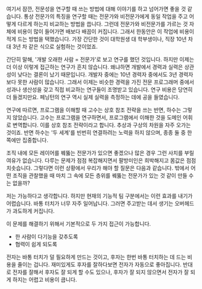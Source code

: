여기서 잠깐, 전문성을 연구할 때 쓰는 방법에 대해 이야기를 하고 넘어가면 좋을 것 같습니다. 통상 전문가의 특징을 연구할 때는 전문가와 비전문가에게 동일 작업을 주고 어떻게 다르게 하는지 비교하는 방법을 씁니다. 그런데 전문가와 비전문가를 가르는 것 자체에 비용이 많이 들어가면 배보다 배꼽이 커집니다. 그래서 한동안은 이 작업에 비용이 적게 드는 방법을 택했습니다. 가장 간단한 것이 대학원생 대 학부생이나, 직장 10년 차 대 3년 차 같은 식으로 실험하는 것이었죠. 

간단히 말해, '개발 오래한 사람 = 전문가'로 보고 연구를 했던 것입니다. 하지만 이제는 더 이상 이렇게 접근하는 연구가 흔치 않습니다. 왜냐하면 개발에서 경력과 실력은 상관성이 낮다는 결론이 났기 때문입니다. 개발자 중에는 10년 경력자 중에서도 3년 경력자보다 못한 사람이 많습니다. 그래서 이제는 비슷한 경력을 가진 전문 프로그래머 중에서 성과나 생산성을 갖고 직접 비교하는 연구들이 조명받고 있습니다. 연구 비용은 당연히 더 들겠지만요. 페닝턴의 연구 역시 실제 실력을 측정하는 데에 공을 들였습니다. 

연구에 따르면, 프로그램을 이해할 때 고수는 상호 참조 전략을 쓰는 반면, 하수는 그렇지 않았습니다. 고수는 프로그램을 연구하면서, 프로그램에서 이해한 것을 도메인 어휘로 변역합니다. 이를 상호 참조 전략이라고 합니다. 추상과 구상의 차원을 자주 오가는 것이죠. 반면 하수는 '두 세계'를 빈번히 연결하려는 노력을 하지 않으며, 종종 둘 중 한쪽에만 집중합니다. 

조직 내에 모든 레이어를 꿰뚫는 전문가가 있으면 좋겠으나 많은 경우 그런 사치를 부릴 여유가 없습니다. 다루는 문제가 점점 복잡해지면서 팔방미인은 희박해지고 몸값은 점점 치솟습니다. 그렇다면 이런 상황에서 우리가 해야 할 질문은 다음과 같습니다. 밖에서 어떤 조직을 관찰했을 때 마치 그 속에 모든 층위를 꿰뚫는 전문가가 있는 것 같이 만들 수는 없을까?

저는 가능하다고 생각합니다. 하지만 현재의 기능적 팀 구분에서는 이런 효과를 내기가 어렵습니다. 바통 터치가 너무 자주 일어납니다. 그러면 주고받는 데서 생기는 오버헤드가 과도하게 커집니다. 

이 문제를 해결하기 위해서 기본적으로 두 가지 접근이 가능합니다.

- 한 사람이 다기능을 갖추도록
- 협력이 쉽게 되도록

전자는 바통 터치가 덜 필요하게 만드는 것이고, 후자는 한번 바통 터치하는 데 드는 비용을 줄이는 겁니다. 재미있게도 후자를 잘하다보면 전자가 자동으로 좋아집니다. 반대로 전자를 잘해서 후자도 잘 되게 할 수도 있으나, 후자가 잘 되지 않으면서 전자가 잘 되게 하지는 어렵고 비용이 큽니다.